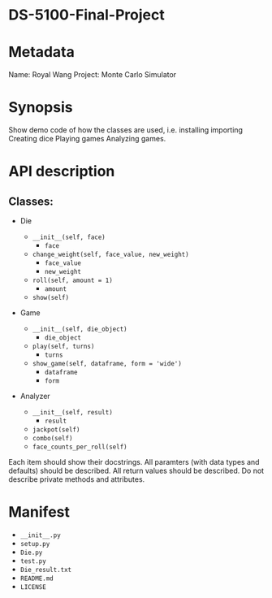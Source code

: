# DS-5100-Final-Project


# Metadata
Name: Royal Wang
Project: Monte Carlo Simulator

# Synopsis

Show demo code of how the classes are used, i.e.
installing
importing
Creating dice
Playing games
Analyzing games.

# API description
## Classes:
* Die
    * `__init__(self, face)`
        * `face`
    * `change_weight(self, face_value, new_weight)`
        * `face_value`
        * `new_weight`
    * `roll(self, amount = 1)`
        * `amount`
     * `show(self)`
* Game
    * `__init__(self, die_object)`
        * `die_object`
    * `play(self, turns)`
        * `turns`
    * `show_game(self, dataframe, form = 'wide')`
        * `dataframe`
        * `form`

* Analyzer
    * `__init__(self, result)`
        * `result`
    * `jackpot(self)`
    * `combo(self)`
    * `face_counts_per_roll(self)`


Each item should show their docstrings.
All paramters (with data types and defaults) should be described.
All return values should be described.
Do not describe private methods and attributes.

# Manifest
 - `__init__.py`
 - `setup.py`
 - `Die.py`
 - `test.py`
 - `Die_result.txt`
 - `README.md`
 - `LICENSE`
